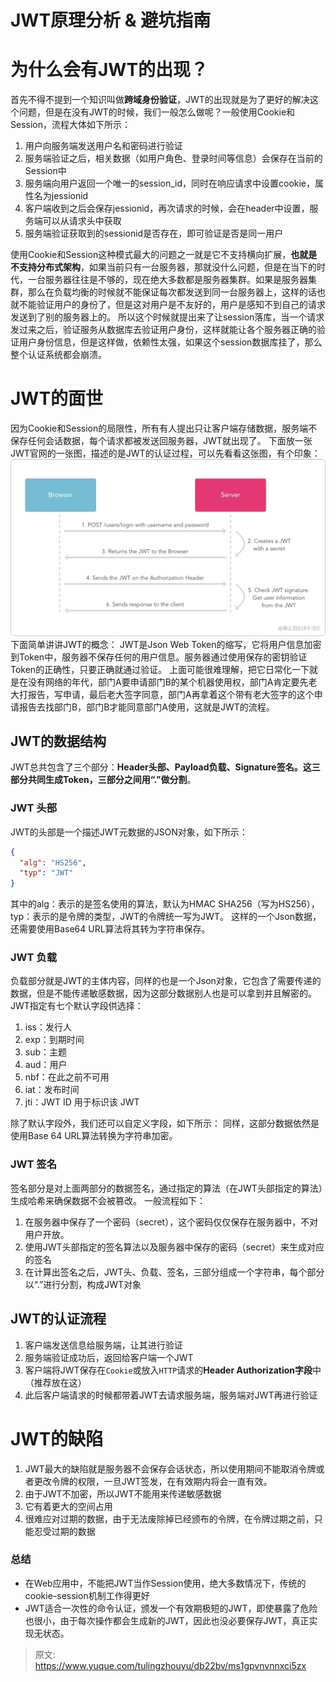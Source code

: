 # JWT原理分析 & 避坑指南


# 为什么会有JWT的出现？
首先不得不提到一个知识叫做**跨域身份验证**，JWT的出现就是为了更好的解决这个问题，但是在没有JWT的时候，我们一般怎么做呢？一般使用Cookie和Session，流程大体如下所示：

1. 用户向服务端发送用户名和密码进行验证
2. 服务端验证之后，相关数据（如用户角色、登录时间等信息）会保存在当前的Session中
3. 服务端向用户返回一个唯一的session_id，同时在响应请求中设置cookie，属性名为jessionid
4. 客户端收到之后会保存jessionid，再次请求的时候，会在header中设置，服务端可以从请求头中获取
5. 服务端验证获取到的sessionid是否存在，即可验证是否是同一用户

使用Cookie和Session这种模式最大的问题之一就是它不支持横向扩展，**也就是不支持分布式架构**，如果当前只有一台服务器，那就没什么问题，但是在当下的时代，一台服务器往往是不够的，现在绝大多数都是服务器集群。如果是服务器集群，那么在负载均衡的时候就不能保证每次都发送到同一台服务器上，这样的话也就不能验证用户的身份了，但是这对用户是不友好的，用户是感知不到自己的请求发送到了别的服务器上的。
所以这个时候就提出来了让session落库，当一个请求发过来之后，验证服务从数据库去验证用户身份，这样就能让各个服务器正确的验证用户身份信息，但是这样做，依赖性太强，如果这个session数据库挂了，那么整个认证系统都会崩溃。

# JWT的面世
因为Cookie和Session的局限性，所有有人提出只让客户端存储数据，服务端不保存任何会话数据，每个请求都被发送回服务器，JWT就出现了。
下面放一张JWT官网的一张图，描述的是JWT的认证过程，可以先看看这张图，有个印象：
![1683893534867-f9e66ac4-3e8f-4976-a963-81f6d6923174.webp](./img/z7OSSWQKyzMExGLV/1683893534867-f9e66ac4-3e8f-4976-a963-81f6d6923174-291699.webp)
下面简单讲讲JWT的概念：
JWT是Json Web Token的缩写，它将用户信息加密到Token中，服务器不保存任何的用户信息。服务器通过使用保存的密钥验证Token的正确性，只要正确就通过验证。
上面可能很难理解，把它日常化一下就是在没有网络的年代，部门A要申请部门B的某个机器使用权，部门A肯定要先老大打报告，写申请，最后老大签字同意，部门A再拿着这个带有老大签字的这个申请报告去找部门B，部门B才能同意部门A使用，这就是JWT的流程。

## JWT的数据结构
JWT总共包含了三个部分：**Header头部、Payload负载、Signature签名。这三部分共同生成Token，三部分之间用“.”做分割**。

### JWT 头部
JWT的头部是一个描述JWT元数据的JSON对象，如下所示：
```json
{
  "alg": "HS256",
  "typ": "JWT"
}
```
其中的alg：表示的是签名使用的算法，默认为HMAC SHA256（写为HS256），typ：表示的是令牌的类型，JWT的令牌统一写为JWT。
这样的一个Json数据，还需要使用Base64 URL算法将其转为字符串保存。

### JWT 负载
负载部分就是JWT的主体内容，同样的也是一个Json对象，它包含了需要传递的数据，但是不能传递敏感数据，因为这部分数据别人也是可以拿到并且解密的。
JWT指定有七个默认字段供选择：

1. iss：发行人
2. exp：到期时间
3. sub：主题
4. aud：用户
5. nbf：在此之前不可用
6. iat：发布时间
7. jti：JWT ID 用于标识该 JWT

除了默认字段外，我们还可以自定义字段，如下所示：
同样，这部分数据依然是使用Base 64 URL算法转换为字符串加密。

### JWT 签名
签名部分是对上面两部分的数据签名，通过指定的算法（在JWT头部指定的算法）生成哈希来确保数据不会被篡改。
一般流程如下：

1. 在服务器中保存了一个密码（secret），这个密码仅仅保存在服务器中，不对用户开放。
2. 使用JWT头部指定的签名算法以及服务器中保存的密码（secret）来生成对应的签名
3. 在计算出签名之后，JWT头、负载、签名，三部分组成一个字符串，每个部分以“.”进行分割，构成JWT对象

## JWT的认证流程

1. 客户端发送信息给服务端，让其进行验证
2. 服务端验证成功后，返回给客户端一个JWT
3. 客户端将JWT保存在`Cookie`或放入`HTTP`请求的**Header Authorization字段**中（推荐放在这）
4. 此后客户端请求的时候都带着JWT去请求服务端，服务端对JWT再进行验证

# JWT的缺陷

1. JWT最大的缺陷就是服务器不会保存会话状态，所以使用期间不能取消令牌或者更改令牌的权限，一旦JWT签发，在有效期内将会一直有效。
2. 由于JWT不加密，所以JWT不能用来传递敏感数据
3. 它有着更大的空间占用
4. 很难应对过期的数据，由于无法废除掉已经颁布的令牌，在令牌过期之前，只能忍受过期的数据

### 总结

- 在Web应用中，不能把JWT当作Session使用，绝大多数情况下，传统的cookie-session机制工作得更好
- JWT适合一次性的命令认证，颁发一个有效期极短的JWT，即使暴露了危险也很小，由于每次操作都会生成新的JWT，因此也没必要保存JWT，真正实现无状态。


> 原文: <https://www.yuque.com/tulingzhouyu/db22bv/ms1gpvnvnnxci5zx>